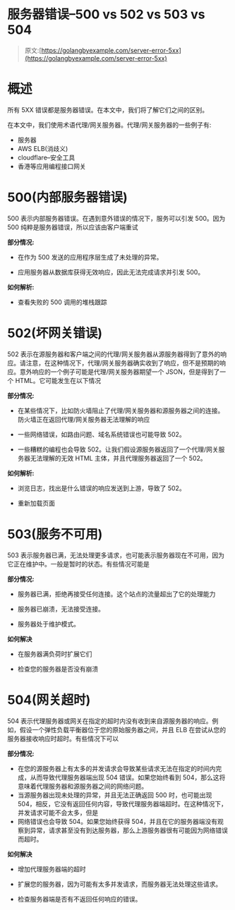# 服务器错误–500 vs 502 vs 503 vs 504

> 原文:[https://golangbyexample.com/server-error-5xx](https://golangbyexample.com/server-error-5xx)

# **概述**

所有 5XX 错误都是服务器错误。在本文中，我们将了解它们之间的区别。

在本文中，我们使用术语代理/网关服务器。代理/网关服务器的一些例子有:

*   服务器
*   AWS ELB(消歧义)
*   cloudflare–安全工具
*   香港等应用编程接口网关

# **500(内部服务器错误)**

500 表示内部服务器错误。在遇到意外错误的情况下，服务可以引发 500。因为 500 纯粹是服务器错误，所以应该由客户端重试

**部分情况:**

*   在作为 500 发送的应用程序层生成了未处理的异常。

*   应用服务器从数据库获得无效响应，因此无法完成请求并引发 500。

**如何解析:**

*   查看失败的 500 调用的堆栈跟踪

# **502(坏网关错误)**

502 表示在源服务器和客户端之间的代理/网关服务器从源服务器得到了意外的响应。请注意，在这种情况下，代理/网关服务器确实收到了响应，但不是预期的响应。意外响应的一个例子可能是代理/网关服务器期望一个 JSON，但是得到了一个 HTML。它可能发生在以下情况

**部分情况:**

*   在某些情况下，比如防火墙阻止了代理/网关服务器和源服务器之间的连接。防火墙正在返回代理/网关服务器无法理解的响应

*   一些网络错误，如路由问题、域名系统错误也可能导致 502。

*   一些糟糕的编程也会导致 502。让我们假设源服务器返回了一个代理/网关服务器无法理解的无效 HTML 主体，并且代理服务器返回了一个 502。

**如何解析:**

*   浏览日志，找出是什么错误的响应发送到上游，导致了 502。

*   重新加载页面

# **503(服务不可用)**

503 表示服务器已满，无法处理更多请求，也可能表示服务器现在不可用，因为它正在维护中。一般是暂时的状态。有些情况可能是

**部分情况:**

*   服务器已满，拒绝再接受任何连接。这个站点的流量超出了它的处理能力

*   服务器已崩溃，无法接受连接。

*   服务器处于维护模式。

**如何解决**

*   在服务器满负荷时扩展它们

*   检查您的服务器是否没有崩溃

# **504(网关超时)**

504 表示代理服务器或网关在指定的超时内没有收到来自源服务器的响应。例如，假设一个弹性负载平衡器位于您的原始服务器之间，并且 ELB 在尝试从您的服务器接收响应时超时。有些情况下可以

**部分情况:**

*   在您的源服务器上有太多的并发请求会导致某些请求无法在指定的时间内完成，从而导致代理服务器端出现 504 错误。如果您始终看到 504，那么这将意味着代理服务器和源服务器之间的网络问题。
*   当源服务器出现未处理的异常，并且无法正确返回 500 时，也可能出现 504，相反，它没有返回任何内容，导致代理服务器端超时。在这种情况下，并发请求可能不会太多，但是
*   网络错误也会导致 504。如果您始终获得 504，并且在它的服务器端没有观察到异常，请求甚至没有到达服务器，那么上游服务器很有可能因为网络错误而超时。

**如何解决**

*   增加代理服务器端的超时

*   扩展您的服务器，因为可能有太多并发请求，而服务器无法处理这些请求。

*   检查服务器端是否有不返回任何响应的错误。